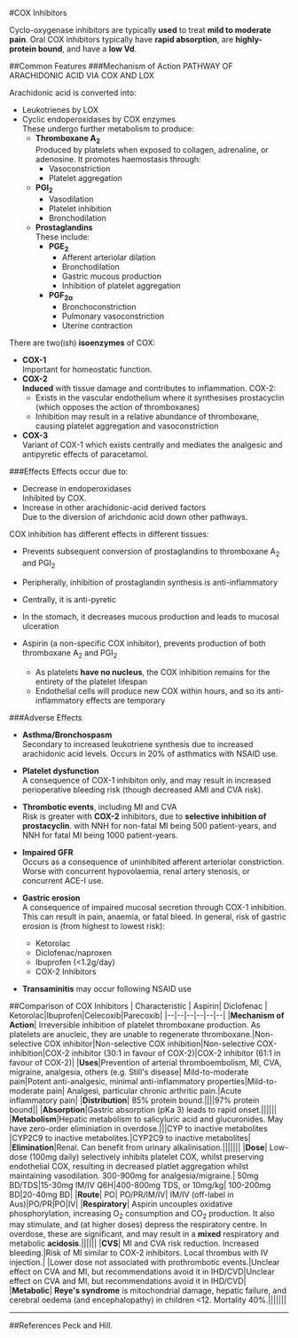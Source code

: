 #COX Inhibitors

Cyclo-oxygenase inhibitors are typically **used** to treat **mild to moderate pain**. Oral COX inhibitors typically have **rapid absorption**, are **highly-protein bound**, and have a **low Vd**.

##Common Features
###Mechanism of Action
PATHWAY OF ARACHIDONIC ACID VIA COX AND LOX

Arachidonic acid is converted into:
* Leukotrienes by LOX
* Cyclic endoperoxidases by COX enzymes  
These undergo further metabolism to produce:
  * **Thromboxane A<sub>2</sub>**  
  Produced by platelets when exposed to collagen, adrenaline, or adenosine. It promotes haemostasis through:
    * Vasoconstriction
    * Platelet aggregation
  * **PGI<sub>2</sub>**
    * Vasodilation
    * Platelet inhibition
    * Bronchodilation
  * **Prostaglandins**  
  These include:  
    * **PGE<sub>2</sub>**
      * Afferent arteriolar dilation
      * Bronchodilation
      * Gastric mucous production
      * Inhibition of platelet aggregation
    * **PGF<sub>2α</sub>**
      * Bronchoconstriction
      * Pulmonary vasoconstriction
      * Uterine contraction

There are two(ish) **isoenzymes** of COX:
* **COX-1**  
Important for homeostatic function. 
* **COX-2**  
**Induced** with tissue damage and contributes to inflammation. COX-2:
  * Exists in the vascular endothelium where it synthesises prostacyclin (which opposes the action of thromboxanes)
  * Inhibition may result in a relative abundance of thromboxane, causing platelet aggregation and vasoconstriction
* **COX-3**  
Variant of COX-1 which exists centrally and mediates the analgesic and antipyretic effects of paracetamol.
 
###Effects 
Effects occur due to:
* Decrease in endoperoxidases  
Inhibited by COX.
* Increase in other arachidonic-acid derived factors  
Due to the diversion of arichdonic acid down other pathways.

COX inhibition has different effects in different tissues:
* Prevents subsequent conversion of prostaglandins to thromboxane A<sub>2</sub> and PGI<sub>2</sub>  
* Peripherally, inhibition of prostaglandin synthesis is anti-inflammatory
* Centrally, it is anti-pyretic
* In the stomach, it decreases mucous production and leads to mucosal ulceration


* Aspirin (a non-specific COX inhibitor), prevents production of both thromboxane A<sub>2</sub> and PGI<sub>2</sub>
  * As platelets **have no nucleus**, the COX inhibition remains for the entirety of the platelet lifespan
  * Endothelial cells will produce new COX within hours, and so its anti-inflammatory effects are temporary


###Adverse Effects
* **Asthma/Bronchospasm**  
Secondary to increased leukotriene synthesis due to increased arachidonic acid levels. Occurs in 20% of asthmatics with NSAID use.

* **Platelet dysfunction**  
A consequence of COX-1 inhibiton only, and may result in increased perioperative bleeding risk (though decreased AMI and CVA risk).

* **Thrombotic events**, including MI and CVA  
Risk is greater with **COX-2** inhibitors, due to **selective inhibition of prostacyclin**. with NNH for non-fatal MI being 500 patient-years, and NNH for fatal MI being 1000 patient-years.

* **Impaired GFR**  
Occurs as a consequence of uninhibited afferent arteriolar constriction. Worse with concurrent hypovolaemia, renal artery stenosis, or concurrent ACE-I use.

* **Gastric erosion**  
A consequence of impaired mucosal secretion through COX-1 inhibition. This can result in pain, anaemia, or fatal bleed. In general, risk of gastric erosion is (from highest to lowest risk):
  * Ketorolac
  * Diclofenac/naproxen
  * Ibuprofen (<1.2g/day)
  * COX-2 Inhibitors


* **Transaminitis** may occur following NSAID use

##Comparison of COX Inhibitors
| Characteristic | Aspirin| Diclofenac | Ketorolac|Ibuprofen|Celecoxib|Parecoxib|
|--|--|--|--|--|--|
|**Mechanism of Action**| Irreversible inhibition of platelet thromboxane production. As platelets are anucleic, they are unable to regenerate thromboxane.|Non-selective COX inhibitor|Non-selective COX inhibition|Non-selective COX-inhibition|COX-2 inhibitor (30:1 in favour of COX-2)|COX-2 inhibitor (61:1 in favour of COX-2)|
|**Uses**|Prevention of arterial thromboembolism, MI, CVA, migraine, analgesia, others (e.g. Still's disease| Mild-to-moderate pain|Potent anti-analgesic, minimal anti-inflammatory properties|Mild-to-moderate pain| Analgesi, particular chronic arthritic pain.|Acute inflammatory pain|
|**Distribution**| 85% protein bound.||||97% protein bound||
|**Absorption**|Gastric absorption (pKa 3) leads to rapid onset.||||||
|**Metabolism**|Hepatic metabolism to salicyluric acid and glucuronides. May have zero-order eliminiation in overdose.|||CYP to inactive metabolites |CYP2C9 to inactive metabolites.|CYP2C9 to inactive metabolites|
|**Elimination**|Renal. Can benefit from urinary alkalinisation.|||||||
|**Dose**| Low-dose (100mg daily) selectively inhibits platelet COX, whilst preserving endothelial COX, resulting in decreased platlet aggregation whilst maintaining vasodilation. 300-900mg for analgesia/migraine.| 50mg BD/TDS|15-30mg IM/IV Q6H|400-800mg TDS, or 10mg/kg| 100-200mg BD|20-40mg BD|
|**Route**| PO| PO/PR/IM/IV| IM/IV (off-label in Aus)|PO/PR|PO|IV|
|**Respiratory**| Aspirin uncouples oxidative phosphorylation, increasing O<sub>2</sub> consumption and CO<sub>2</sub> production. It also may stimulate, and (at higher doses) depress the respiratory centre. In overdose, these are significant, and may result in a **mixed** respiratory and metabolic **acidosis**.||||||
|**CVS**| MI and CVA risk reduction. Increased bleeding.|Risk of MI similar to COX-2 inhibitors. Local thrombus with IV injection.| |Lower dose not associated with prothrombotic events.|Unclear effect on CVA and MI, but recommendations avoid it in IHD/CVD|Unclear effect on CVA and MI, but recommendations avoid it in IHD/CVD|
|**Metabolic**| **Reye's syndrome** is mitochondrial damage, hepatic failure, and cerebral oedema (and encephalopathy) in children <12. Mortality 40%.|||||||



---

##References
Peck and Hill.